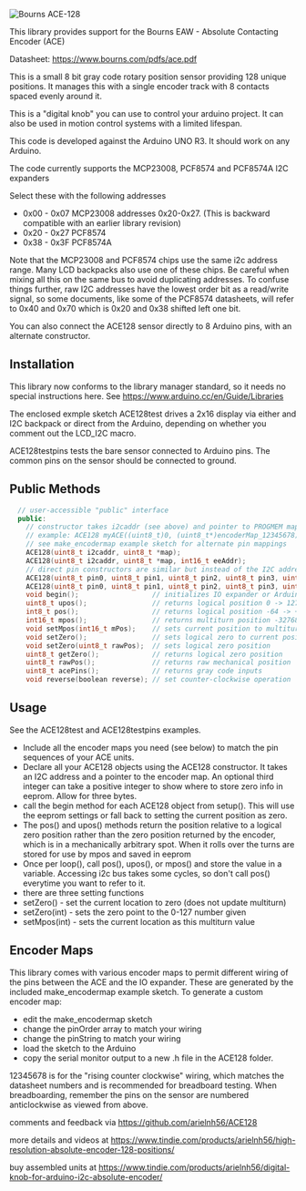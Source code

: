 ![Bourns ACE-128](http://www.bourns.com/images/Products/encoders/dataprodline_sensors_controls_enc_contact.jpg)

This library provides support for the Bourns EAW - Absolute Contacting Encoder (ACE) 

Datasheet: https://www.bourns.com/pdfs/ace.pdf

This is a small 8 bit gray code rotary position sensor providing 128 unique positions. It manages this with a single encoder track with 8 contacts spaced evenly around it.  

This is a "digital knob" you can use to control your arduino project. It can
also be used in motion control systems with a limited lifespan.

This code is developed against the Arduino UNO R3. It should work on any Arduino. 

The code currently supports the MCP23008, PCF8574 and PCF8574A I2C expanders

Select these with the following addresses

* 0x00 - 0x07 MCP23008 addresses 0x20-0x27. (This is backward compatible with an earlier library revision)
* 0x20 - 0x27 PCF8574
* 0x38 - 0x3F PCF8574A

Note that the MCP23008 and PCF8574 chips use the same i2c address range. Many LCD backpacks also use one of these chips. Be careful when mixing all this on the same bus to avoid duplicating addresses. To confuse things further, raw I2C addresses have the lowest order bit as a read/write signal, so some documents, like some of the PCF8574 datasheets, will refer to 0x40 and 0x70 which is 0x20 and 0x38 shifted left one bit.

You can also connect the ACE128 sensor directly to 8 Arduino pins, with an alternate constructor.

Installation
--------------------------------------------------------------------------------

This library now conforms to the library manager standard, so it needs no special instructions here.
See https://www.arduino.cc/en/Guide/Libraries

The enclosed exmple sketch ACE128test drives a 2x16 display via either and I2C backpack or direct from the Arduino, depending on whether 
you comment out the LCD_I2C macro. 

ACE128testpins tests the bare sensor connected to Arduino pins. The common pins on the sensor should be connected to ground.

Public Methods
--------------------------------------------------------------------------------
```c++
  // user-accessible "public" interface
  public:
    // constructor takes i2caddr (see above) and pointer to PROGMEM map table
    // example: ACE128 myACE((uint8_t)0, (uint8_t*)encoderMap_12345678);
    // see make_encodermap example sketch for alternate pin mappings 
    ACE128(uint8_t i2caddr, uint8_t *map);
    ACE128(uint8_t i2caddr, uint8_t *map, int16_t eeAddr);
    // direct pin constructors are similar but instead of the I2C address, you list the 8 arduino pins used
    ACE128(uint8_t pin0, uint8_t pin1, uint8_t pin2, uint8_t pin3, uint8_t pin4, uint8_t pin5, uint8_t pin6, uint8_t pin7, uint8_t *map);
    ACE128(uint8_t pin0, uint8_t pin1, uint8_t pin2, uint8_t pin3, uint8_t pin4, uint8_t pin5, uint8_t pin6, uint8_t pin7, uint8_t *map, int16_t eeAddr);    
    void begin();                  // initializes IO expander or Arduino pins, call from setup()
    uint8_t upos();                // returns logical position 0 -> 127
    int8_t pos();                  // returns logical position -64 -> +63
    int16_t mpos();                // returns multiturn position -32768 -> +32767
    void setMpos(int16_t mPos);    // sets current position to multiturn value - also changes zero
    void setZero();                // sets logical zero to current position
    void setZero(uint8_t rawPos);  // sets logical zero position
    uint8_t getZero();             // returns logical zero position
    uint8_t rawPos();              // returns raw mechanical position
    uint8_t acePins();             // returns gray code inputs
    void reverse(boolean reverse); // set counter-clockwise operation
```

Usage
--------------------------------------------------------------------------------
See the ACE128test and ACE128testpins examples. 
* Include all the encoder maps you need (see below) to match the pin sequences
of your ACE units. 
* Declare all your ACE128 objects using the ACE128 constructor. It takes an I2C address and a pointer to the encoder map.
    An optional third integer can take a positive integer to show where to store zero info in eeprom. Allow for three bytes.
* call the begin method for each ACE128 object from setup(). This will use the eeprom settings or fall back to setting the current position as zero.
* The pos() and upos() methods return the position relative to a logical zero
position rather than the zero position returned by the encoder, which is in a
mechanically arbitrary spot. When it rolls over the turns are stored for use by mpos and saved in eeprom
* Once per loop(), call pos(), upos(), or mpos() and store the value in a variable. Accessing i2c bus takes some cycles, so don't call pos() everytime you want to
refer to it. 
* there are three setting functions
* setZero()   - set the current location to zero (does not update multiturn)
* setZero(int)   -  sets the zero point to the 0-127 number given
* setMpos(int)    - sets the current location as this multiturn value

Encoder Maps
--------------------------------------------------------------------------------

This library comes with various encoder maps to permit different wiring of the pins
between the ACE and the IO expander. These are generated by the included make_encodermap example sketch. To generate a custom encoder map:
* edit the make_encodermap sketch
* change the pinOrder array to match your wiring
* change the pinString to match your wiring
* load the sketch to the Arduino
* copy the serial monitor output to a new .h file in the ACE128 folder.  

12345678 is for the "rising counter clockwise" wiring, which matches the datasheet
numbers and is recommended for breadboard testing. 
When breadboarding, remember the pins on the sensor are numbered anticlockwise as viewed from above.

comments and feedback via https://github.com/arielnh56/ACE128

more details and videos at https://www.tindie.com/products/arielnh56/high-resolution-absolute-encoder-128-positions/

buy assembled units at https://www.tindie.com/products/arielnh56/digital-knob-for-arduino-i2c-absolute-encoder/
